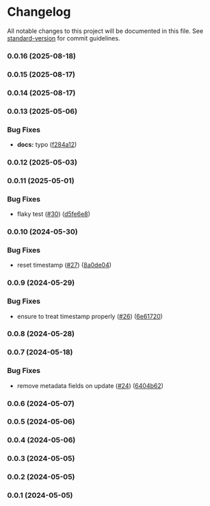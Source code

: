# Changelog

All notable changes to this project will be documented in this file. See [standard-version](https://github.com/conventional-changelog/standard-version) for commit guidelines.

### 0.0.16 (2025-08-18)

### 0.0.15 (2025-08-17)

### 0.0.14 (2025-08-17)

### 0.0.13 (2025-05-06)


### Bug Fixes

* **docs:** typo ([f284a12](https://github.com/microlinkhq/openkey/commit/f284a12f9c27c72018ddb95a0c36aaff6acf1caa))

### 0.0.12 (2025-05-03)

### 0.0.11 (2025-05-01)


### Bug Fixes

* flaky test ([#30](https://github.com/microlinkhq/openkey/issues/30)) ([d5fe6e8](https://github.com/microlinkhq/openkey/commit/d5fe6e82efdf7cfffdb3851e89c86c806ad533ad))

### 0.0.10 (2024-05-30)


### Bug Fixes

* reset timestamp ([#27](https://github.com/microlinkhq/openkey/issues/27)) ([8a0de04](https://github.com/microlinkhq/openkey/commit/8a0de0459474568d7f38ef267f39e6ae258638bf))

### 0.0.9 (2024-05-29)


### Bug Fixes

* ensure to treat timestamp properly ([#26](https://github.com/microlinkhq/openkey/issues/26)) ([6e61720](https://github.com/microlinkhq/openkey/commit/6e617202db996b4b6bb09c814a3fb987e6760e7e))

### 0.0.8 (2024-05-28)

### 0.0.7 (2024-05-18)


### Bug Fixes

* remove metadata fields on update ([#24](https://github.com/microlinkhq/openkey/issues/24)) ([6404b62](https://github.com/microlinkhq/openkey/commit/6404b62b98c5fd97f474e3fade0fe5aeff65e291))

### 0.0.6 (2024-05-07)

### 0.0.5 (2024-05-06)

### 0.0.4 (2024-05-06)

### 0.0.3 (2024-05-05)

### 0.0.2 (2024-05-05)

### 0.0.1 (2024-05-05)
